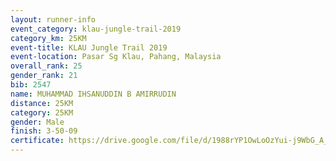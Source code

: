 ```yaml
---
layout: runner-info 
event_category: klau-jungle-trail-2019 
category_km: 25KM 
event-title: KLAU Jungle Trail 2019 
event-location: Pasar Sg Klau, Pahang, Malaysia 
overall_rank: 25
gender_rank: 21
bib: 2547
name: MUHAMMAD IHSANUDDIN B AMIRRUDIN
distance: 25KM
category: 25KM
gender: Male
finish: 3-50-09
certificate: https://drive.google.com/file/d/1988rYP1OwLoOzYui-j9WbG_A_r42cJ5a/view?usp=sharing
---
```

